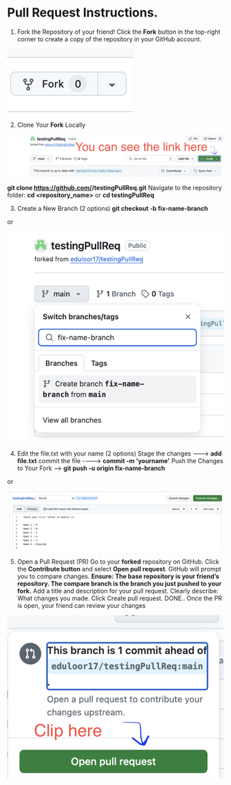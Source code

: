 # Pull Request Instructions.

1. Fork the Repository of your friend!
Click the **Fork** button in the top-right corner to create a copy of the repository in your GitHub account.

![create new file option](/images/fork-button.png)

2. Clone Your **Fork** Locally

![create new file option](/images/link.png)

**git clone https://github.com/<your-username>/testingPullReq.git**
Navigate to the repository folder:  **cd <repository_name>** or **cd testingPullReq**

3. Create a New Branch (2 options)
**git checkout -b fix-name-branch**

or

![create new file option](/images/branch.png)

4. Edit the file.txt with your name (2 options)
Stage the changes ---> **add file.txt**
commit the file  ----> **commit -m 'yourname'**
Push the Changes to Your Fork --> **git push -u origin fix-name-branch**

or

![create new file option](/images/file.png)

5. Open a Pull Request (PR)
Go to your **forked** repository on GitHub. Click the **Contribute button** and select **Open pull request**. GitHub will prompt you to compare changes.
**Ensure: The base repository is your friend’s repository. The compare branch is the branch you just pushed to your fork.**
Add a title and description for your pull request. Clearly describe: What changes you made. Click Create pull request.
DONE.. Once the PR is open, your friend can review your changes

![create new file option](/images/pull.png)
